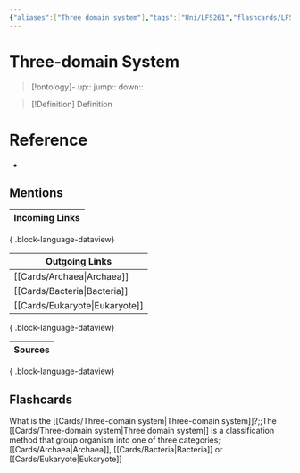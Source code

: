 ```yaml
---
{"aliases":["Three domain system"],"tags":["Uni/LFS261","flashcards/LFS261"],"dg-publish":true,"permalink":"/cards/three-domain-system/","dgPassFrontmatter":true}
---
```


# Three-domain System

> [!ontology]-
> up:: 
> jump:: 
> down:: 

> [!Definition] Definition

# Reference

- 

## Mentions

| Incoming Links |
| -------------- |

{ .block-language-dataview}

| Outgoing Links                    |
| --------------------------------- |
| [[Cards/Archaea\|Archaea]]     |
| [[Cards/Bacteria\|Bacteria]]   |
| [[Cards/Eukaryote\|Eukaryote]] |

{ .block-language-dataview}

| Sources |
| ------- |

{ .block-language-dataview}

## Flashcards

What is the [[Cards/Three-domain system\|Three-domain system]]?;;The [[Cards/Three-domain system\|Three domain system]] is a classification method that group organism into one of three categories; [[Cards/Archaea\|Archaea]], [[Cards/Bacteria\|Bacteria]] or [[Cards/Eukaryote\|Eukaryote]]
<!--SR:!2024-06-22,2,210-->
